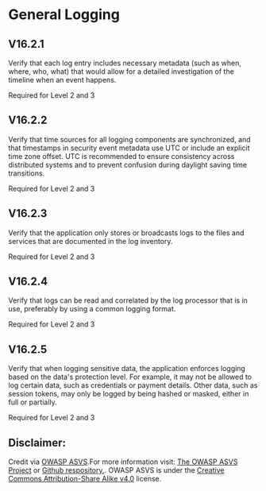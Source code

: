 #  General Logging
## V16.2.1

Verify that each log entry includes necessary metadata (such as when, where, who, what) that would allow for a detailed investigation of the timeline when an event happens.

Required for Level 2 and 3

## V16.2.2

Verify that time sources for all logging components are synchronized, and that timestamps in security event metadata use UTC or include an explicit time zone offset. UTC is recommended to ensure consistency across distributed systems and to prevent confusion during daylight saving time transitions.

Required for Level 2 and 3

## V16.2.3

Verify that the application only stores or broadcasts logs to the files and services that are documented in the log inventory.

Required for Level 2 and 3

## V16.2.4

Verify that logs can be read and correlated by the log processor that is in use, preferably by using a common logging format.

Required for Level 2 and 3

## V16.2.5

Verify that when logging sensitive data, the application enforces logging based on the data's protection level. For example, it may not be allowed to log certain data, such as credentials or payment details. Other data, such as session tokens, may only be logged by being hashed or masked, either in full or partially.

Required for Level 2 and 3

## Disclaimer:

Credit via [OWASP ASVS](https://owasp.org/www-project-application-security-verification-standard/).For more information visit: [The OWASP ASVS Project](https://owasp.org/www-project-application-security-verification-standard/) or [Github respository.](https://github.com/OWASP/ASVS). OWASP ASVS is under the [Creative Commons Attribution-Share Alike v4.0](https://github.com/OWASP/ASVS/blob/v5.0.0/LICENSE.md) license.

